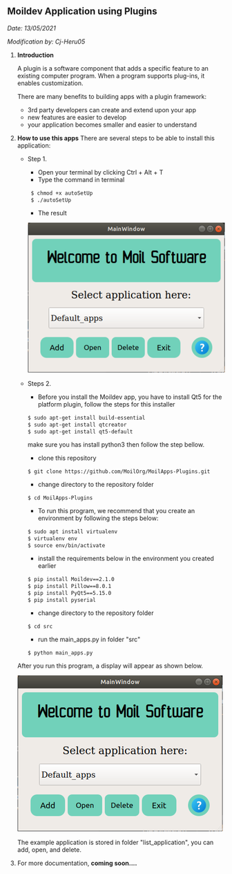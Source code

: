 ## Moildev Application using Plugins

*Date: 13/05/2021*

*Modification by: Cj-Heru05*



1. **Introduction**

   A plugin is a software component that adds a specific feature to an existing computer program. When a program supports plug-ins, it enables customization. 

   There are many benefits to building apps with a plugin framework:

   - 3rd party developers can create and extend upon your app
   - new features are easier to develop
   - your application becomes smaller and easier to understand

2. **How to use this apps**
   There are several steps to be able to install this application:
   - Step 1.
     - Open your terminal by clicking Ctrl + Alt + T 
     - Type the command in terminal
     ```
      $ chmod +x autoSetUp
      $ ./autoSetUp
     ```
     - The result 
      
      ![](./assets/louncher.png)

   - Steps 2.
   
     - Before you install the Moildev app, you have to install Qt5 for the platform plugin, follow the steps for this installer
      ```
      $ sudo apt-get install build-essential
      $ sudo apt-get install qtcreator
      $ sudo apt-get install qt5-default
      ```
     make sure you has install python3 then follow the step bellow.
     - clone this repository
      ```
      $ git clone https://github.com/MoilOrg/MoilApps-Plugins.git
      ```
     - change directory to the repository folder

     ```
     $ cd MoilApps-Plugins
     ```
     
     - To run this program, we recommend that you create an environment by following the steps below:
     ```
     $ sudo apt install virtualenv
     $ virtualenv env
     $ source env/bin/activate
     ```

     - install the requirements below in the environment you created earlier

     ```
     $ pip install Moildev==2.1.0
     $ pip install Pillow==8.0.1
     $ pip install PyQt5==5.15.0
     $ pip install pyserial
     ```
     
     - change directory to the repository folder

     ```
     $ cd src
     ```
     
     - run the main_apps.py in folder "src"
     ```
     $ python main_apps.py
     ```

   After you run this program, a display will appear as shown below.

   ![](./assets/louncher.png)

   The example application is stored in folder "list_application", you can add, open, and delete.

3. For more documentation, **coming soon....**

